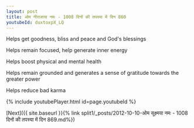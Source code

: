 ```yaml
---
layout: post
title: ओम नीराजाया नमः - 1008 दिनों की तपस्या में दिन 860
youtubeId: duxtoxpX_LQ
---
```

 
 
Helps get goodness, bliss and peace and God's blessings
 
Helps remain focused, help generate inner energy 
 
Helps boost physical and mental health 
 
Helps remain grounded and generates a sense of gratitude towards the greater power 
 
Helps reduce bad karma
 
 
 
 


{% include youtubePlayer.html id=page.youtubeId %}
 
[Next]({{ site.baseurl }}{% link  split1/_posts/2012-10-10-ओम सूक्ष्मया नमः - 1008 दिनों की तपस्या में दिन 869.md%})
 

